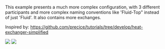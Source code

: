 This example presents a much more complex configuration, with 3 different participants and more complex naming conventions like 'Fluid-Top" instead of just 'Fluid'. It also contains more exchanges.

Inspired by: https://github.com/precice/tutorials/tree/develop/heat-exchanger-simplified

![](config_graph.png)
![](image.png)
